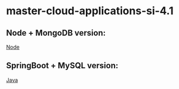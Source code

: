 # master-cloud-applications-si-4.1

## Node + MongoDB version:
[Node](#)

## SpringBoot + MySQL version:
[Java](#)